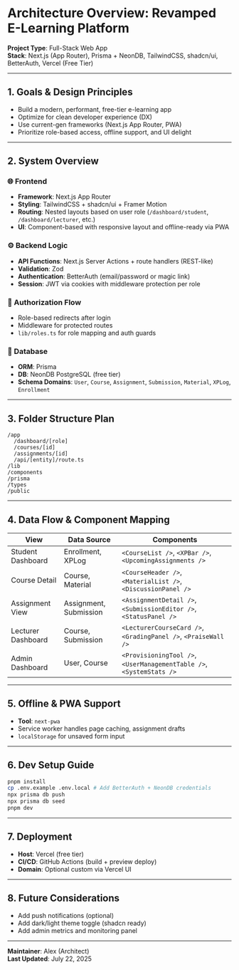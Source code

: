 # Architecture Overview: Revamped E-Learning Platform

**Project Type**: Full-Stack Web App\
**Stack**: Next.js (App Router), Prisma + NeonDB, TailwindCSS, shadcn/ui, BetterAuth, Vercel (Free Tier)

---

## 1. Goals & Design Principles

- Build a modern, performant, free-tier e-learning app
- Optimize for clean developer experience (DX)
- Use current-gen frameworks (Next.js App Router, PWA)
- Prioritize role-based access, offline support, and UI delight

---

## 2. System Overview

### 🌐 Frontend

- **Framework**: Next.js App Router
- **Styling**: TailwindCSS + shadcn/ui + Framer Motion
- **Routing**: Nested layouts based on user role (`/dashboard/student`, `/dashboard/lecturer`, etc.)
- **UI**: Component-based with responsive layout and offline-ready via PWA

### ⚙️ Backend Logic

- **API Functions**: Next.js Server Actions + route handlers (REST-like)
- **Validation**: Zod
- **Authentication**: BetterAuth (email/password or magic link)
- **Session**: JWT via cookies with middleware protection per role

### 🔐 Authorization Flow

- Role-based redirects after login
- Middleware for protected routes
- `lib/roles.ts` for role mapping and auth guards

### 🧬 Database

- **ORM**: Prisma
- **DB**: NeonDB PostgreSQL (free tier)
- **Schema Domains**: `User`, `Course`, `Assignment`, `Submission`, `Material`, `XPLog`, `Enrollment`

---

## 3. Folder Structure Plan

```
/app
  /dashboard/[role]
  /courses/[id]
  /assignments/[id]
  /api/[entity]/route.ts
/lib
/components
/prisma
/types
/public
```

---

## 4. Data Flow & Component Mapping

| View               | Data Source            | Components                                                           |
| ------------------ | ---------------------- | -------------------------------------------------------------------- |
| Student Dashboard  | Enrollment, XPLog      | `<CourseList />`, `<XPBar />`, `<UpcomingAssignments />`             |
| Course Detail      | Course, Material       | `<CourseHeader />`, `<MaterialList />`, `<DiscussionPanel />`        |
| Assignment View    | Assignment, Submission | `<AssignmentDetail />`, `<SubmissionEditor />`, `<StatusPanel />`    |
| Lecturer Dashboard | Course, Submission     | `<LecturerCourseCard />`, `<GradingPanel />`, `<PraiseWall />`       |
| Admin Dashboard    | User, Course           | `<ProvisioningTool />`, `<UserManagementTable />`, `<SystemStats />` |

---

## 5. Offline & PWA Support

- **Tool**: `next-pwa`
- Service worker handles page caching, assignment drafts
- `localStorage` for unsaved form input

---

## 6. Dev Setup Guide

```bash
pnpm install
cp .env.example .env.local # Add BetterAuth + NeonDB credentials
npx prisma db push
npx prisma db seed
pnpm dev
```

---

## 7. Deployment

- **Host**: Vercel (free tier)
- **CI/CD**: GitHub Actions (build + preview deploy)
- **Domain**: Optional custom via Vercel UI

---

## 8. Future Considerations

- Add push notifications (optional)
- Add dark/light theme toggle (shadcn ready)
- Add admin metrics and monitoring panel

---

**Maintainer**: Alex (Architect)\
**Last Updated**: July 22, 2025


